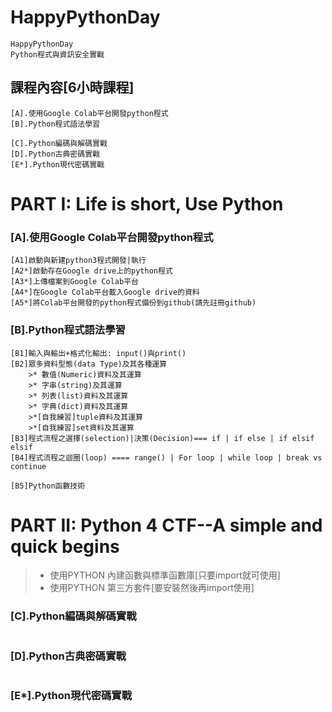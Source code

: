 # HappyPythonDay
```
HappyPythonDay 
Python程式與資訊安全實戰
```
## 課程內容[6小時課程]
```
[A].使用Google Colab平台開發python程式
[B].Python程式語法學習

[C].Python編碼與解碼實戰
[D].Python古典密碼實戰
[E*].Python現代密碼實戰
```
# PART I: Life is short, Use Python

### [A].使用Google Colab平台開發python程式
```
[A1]啟動與新建python3程式開發|執行
[A2*]啟動存在Google drive上的python程式
[A3*]上傳檔案到Google Colab平台
[A4*]在Google Colab平台載入Google drive的資料
[A5*]將Colab平台開發的python程式備份到github(請先註冊github)
```
### [B].Python程式語法學習
```
[B1]輸入與輸出+格式化輸出: input()與print()
[B2]眾多資料型態(data Type)及其各種運算
    >* 數值(Numeric)資料及其運算
    >* 字串(string)及其運算
    >* 列表(list)資料及其運算
    >* 字典(dict)資料及其運算  
    >*[自我練習]tuple資料及其運算  
    >*[自我練習]set資料及其運算  
[B3]程式流程之選擇(selection)|決策(Decision)=== if | if else | if elsif elsif 
[B4]程式流程之迴圈(loop) ==== range() | For loop | while loop | break vs continue

[B5]Python函數技術
```
# PART II: Python 4 CTF--A simple and quick begins

>* 使用PYTHON 內建函數與標準函數庫[只要import就可使用]
>* 使用PYTHON 第三方套件[要安裝然後再import使用]

### [C].Python編碼與解碼實戰
```

```

### [D].Python古典密碼實戰
```

```
### [E*].Python現代密碼實戰
```

```
